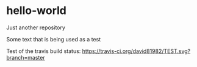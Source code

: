 # hello-world
Just another repository 

Some text that is being used as a test

Test of the travis build status: https://travis-ci.org/david81982/TEST.svg?branch=master
